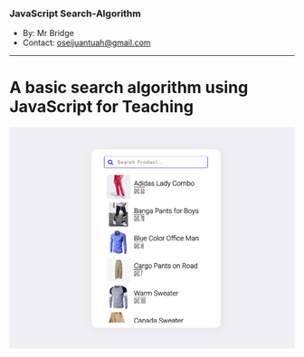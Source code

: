 ### JavaScript Search-Algorithm
* By: Mr Bridge
* Contact: oseijuantuah@gmail.com
<hr>

# A basic search algorithm using JavaScript for Teaching

<img src="./images/Screenshot.png">
